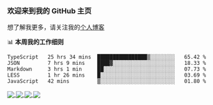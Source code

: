 ### 欢迎来到我的 GitHub 主页

想了解我更多，请关注我的[个人博客](https://leoku.top)


📊 **本周我的工作细则**
<!--START_SECTION:waka-->
```text
TypeScript   25 hrs 34 mins  ████████████████▒░░░░░░░░   65.42 % 
JSON         7 hrs 9 mins    ████▓░░░░░░░░░░░░░░░░░░░░   18.33 % 
Markdown     3 hrs 1 min     ██░░░░░░░░░░░░░░░░░░░░░░░   07.73 % 
LESS         1 hr 26 mins    █░░░░░░░░░░░░░░░░░░░░░░░░   03.69 % 
JavaScript   42 mins         ▒░░░░░░░░░░░░░░░░░░░░░░░░   01.80 % 
```
<!--END_SECTION:waka-->

<a href="https://github.com/anuraghazra/github-readme-stats/blob/master/readme_cn.md">
  <img align="center" src="https://github-readme-stats.vercel.app/api?username=Codennnn&show_icons=true&title_color=ffcb6b&text_color=9aaccd&icon_color=82aaff&bg_color=292d3e" />
</a>
<a href="https://github.com/anuraghazra/github-readme-stats/blob/master/readme_cn.md">
  <img align="center" src="https://github-readme-stats.anuraghazra1.vercel.app/api/top-langs/?username=Codennnn&layout=compact&title_color=ffcb6b&text_color=9aaccd&icon_color=82aaff&bg_color=292d3e" />
</a>
  
<a href="https://github.com/Codennnn/hr-crawler">
  <img align="center" src="https://github-readme-stats.vercel.app/api/pin/?username=Codennnn&repo=hr-crawler&title_color=ffcb6b&text_color=9aaccd&icon_color=82aaff&bg_color=292d3e" />
</a>
<a href="https://github.com/Codennnn/love-share-service" target="_blank">
  <img align="center" src="https://github-readme-stats.vercel.app/api/pin/?username=Codennnn&repo=love-share-service&title_color=ffcb6b&text_color=9aaccd&icon_color=82aaff&bg_color=292d3e" />
</a>
